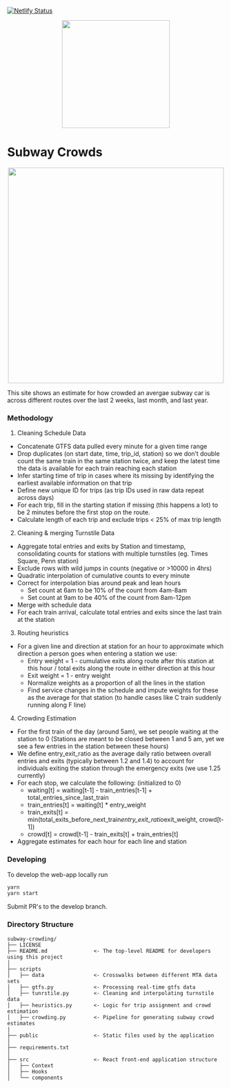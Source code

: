 [![Netlify Status](https://api.netlify.com/api/v1/badges/6abecf5a-8e9f-4b9e-818d-ed47c21ef863/deploy-status)](https://app.netlify.com/sites/howbusyismytrain/deploys)

<p align="center">
  <img src="site-logo.png" width="250"/>
</p>

# Subway Crowds

<p align="center">
  <img src="public/SubwayCrowding.png" width="500"/>
</p>

This site shows an estimate for how crowded an avergae subway car is across different routes over the last 2 weeks, last month, and last year. 

### Methodology 

1. Cleaning Schedule Data
- Concatenate GTFS data pulled every minute for a given time range
- Drop duplicates (on start date, time, trip_id, station) so we don’t double count the same train in the same station twice, and keep the latest time the data is available for each train reaching each station
- Infer starting time of trip in cases where its missing by identifying the earliest available information on that trip
- Define new unique ID for trips (as trip IDs used in raw data repeat across days)
- For each trip, fill in the starting station if missing (this happens a lot) to be 2 minutes before the first stop on the route. 
- Calculate length of each trip and exclude trips < 25% of max trip length


2. Cleaning & merging Turnstile Data
- Aggregate total entries and exits by Station and timestamp, consolidating counts for stations with multiple turnstiles (eg. Times Square, Penn station)
- Exclude rows with wild jumps in counts (negative or >10000 in 4hrs)
- Quadratic interpolation of cumulative counts to every minute
- Correct for interpolation bias around peak and lean hours
  - Set count at 6am to be 10% of the count from 4am-8am
  - Set count at 9am to be 40% of the count from 8am-12pm
- Merge with schedule data
- For each train arrival, calculate total entries and exits since the last train at the station


3. Routing heuristics
- For a given line and direction at station for an hour to approximate which direction a person goes when entering a station we use: 
   - Entry weight = 1 - cumulative exits along route after this station at this hour / total exits along the route in either direction at this hour
   - Exit weight = 1 - entry weight
  - Normalize weights as a proportion of all the lines in the station
  - Find service changes in the schedule and impute weights for these as the average for that station (to handle cases like C train suddenly running along F line)


4. Crowding Estimation
- For the first train of the day (around 5am), we set people waiting at the station to 0 (Stations are meant to be closed between 1 and 5 am, yet we see a few entries in the station between these hours)
- We define entry_exit_ratio as the average daily ratio between overall entries and exits (typically between 1.2 and 1.4) to account for individuals exiting the station through the emergency exits (we use 1.25 currently)
- For each stop, we calculate the following: (initialized to 0)
  - waiting[t] = waiting[t-1] - train_entries[t-1] + total_entries_since_last_train
  - train_entries[t] = waiting[t] * entry_weight
  - train_exits[t] = min(total_exits_before_next_train*entry_exit_ratio*exit_weight, crowd[t-1])
  - crowd[t] = crowd[t-1] - train_exits[t] + train_entries[t]
- Aggregate estimates for each hour for each line and station



### Developing 

To develop the web-app locally run 

```bash
yarn
yarn start 
```

Submit PR's to the develop branch.

### Directory Structure
    subway-crowding/
    ├── LICENSE
    ├── README.md               <- The top-level README for developers using this project
    │
    ├── scripts
    │   ├── data                <- Crosswalks between different MTA data sets
    │   ├── gtfs.py             <- Processing real-time gtfs data
    │   ├── tunrstile.py        <- Cleaning and interpolating turnstile data
    │   ├── heuristics.py       <- Logic for trip assignment and crowd estimation
    │   ├── crowding.py         <- Pipeline for generating subway crowd estimates
    |
    ├── public                  <- Static files used by the application
    │
    ├── requirements.txt
    │
    ├── src                     <- React front-end application structure
    │   ├── Context             
    │   ├── Hooks               
    │   └── components
           

